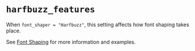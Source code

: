 # `harfbuzz_features`

When `font_shaper = "Harfbuzz"`, this setting affects how font shaping
takes place.

See [Font Shaping](../../font-shaping.md) for more information
and examples.

